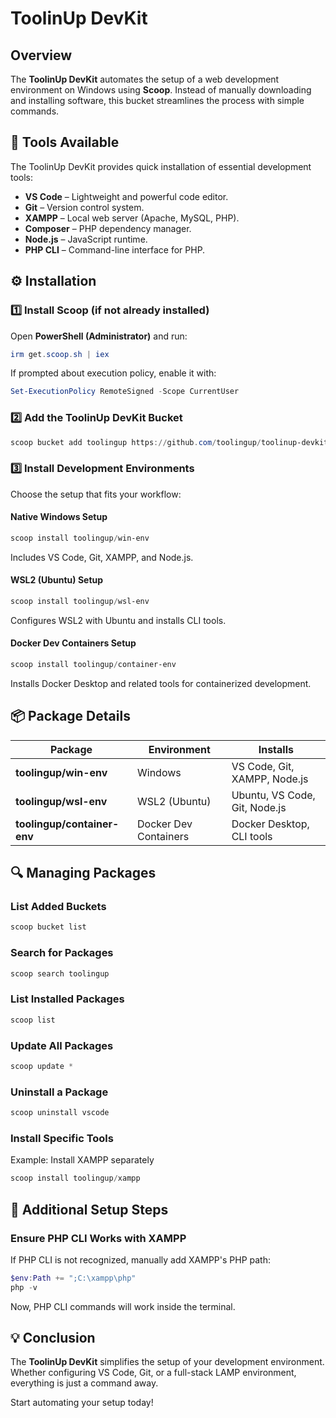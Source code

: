 # ToolinUp DevKit

## Overview
The **ToolinUp DevKit** automates the setup of a web development environment on Windows using **Scoop**. Instead of manually downloading and installing software, this bucket streamlines the process with simple commands.

## 🔧 Tools Available
The ToolinUp DevKit provides quick installation of essential development tools:

- **VS Code** – Lightweight and powerful code editor.
- **Git** – Version control system.
- **XAMPP** – Local web server (Apache, MySQL, PHP).
- **Composer** – PHP dependency manager.
- **Node.js** – JavaScript runtime.
- **PHP CLI** – Command-line interface for PHP.

## ⚙️ Installation

### 1️⃣ Install Scoop (if not already installed)
Open **PowerShell (Administrator)** and run:
```powershell
irm get.scoop.sh | iex
```
If prompted about execution policy, enable it with:
```powershell
Set-ExecutionPolicy RemoteSigned -Scope CurrentUser
```

### 2️⃣ Add the ToolinUp DevKit Bucket
```powershell
scoop bucket add toolingup https://github.com/toolingup/toolinup-devkit.git
```

### 3️⃣ Install Development Environments
Choose the setup that fits your workflow:

#### **Native Windows Setup**
```powershell
scoop install toolingup/win-env
```
Includes VS Code, Git, XAMPP, and Node.js.

#### **WSL2 (Ubuntu) Setup**
```powershell
scoop install toolingup/wsl-env
```
Configures WSL2 with Ubuntu and installs CLI tools.

#### **Docker Dev Containers Setup**
```powershell
scoop install toolingup/container-env
```
Installs Docker Desktop and related tools for containerized development.

## 📦 Package Details

| Package                  | Environment      | Installs |
|--------------------------|-----------------|----------|
| **toolingup/win-env**    | Windows         | VS Code, Git, XAMPP, Node.js |
| **toolingup/wsl-env**    | WSL2 (Ubuntu)   | Ubuntu, VS Code, Git, Node.js |
| **toolingup/container-env** | Docker Dev Containers | Docker Desktop, CLI tools |

## 🔍 Managing Packages

### List Added Buckets
```powershell
scoop bucket list
```

### Search for Packages
```powershell
scoop search toolingup
```

### List Installed Packages
```powershell
scoop list
```

### Update All Packages
```powershell
scoop update *
```

### Uninstall a Package
```powershell
scoop uninstall vscode
```

### Install Specific Tools
Example: Install XAMPP separately
```powershell
scoop install toolingup/xampp
```

## 🔧 Additional Setup Steps

### Ensure PHP CLI Works with XAMPP
If PHP CLI is not recognized, manually add XAMPP's PHP path:
```powershell
$env:Path += ";C:\xampp\php"
php -v
```
Now, PHP CLI commands will work inside the terminal.

## 💡 Conclusion
The **ToolinUp DevKit** simplifies the setup of your development environment. Whether configuring VS Code, Git, or a full-stack LAMP environment, everything is just a command away.

Start automating your setup today!
